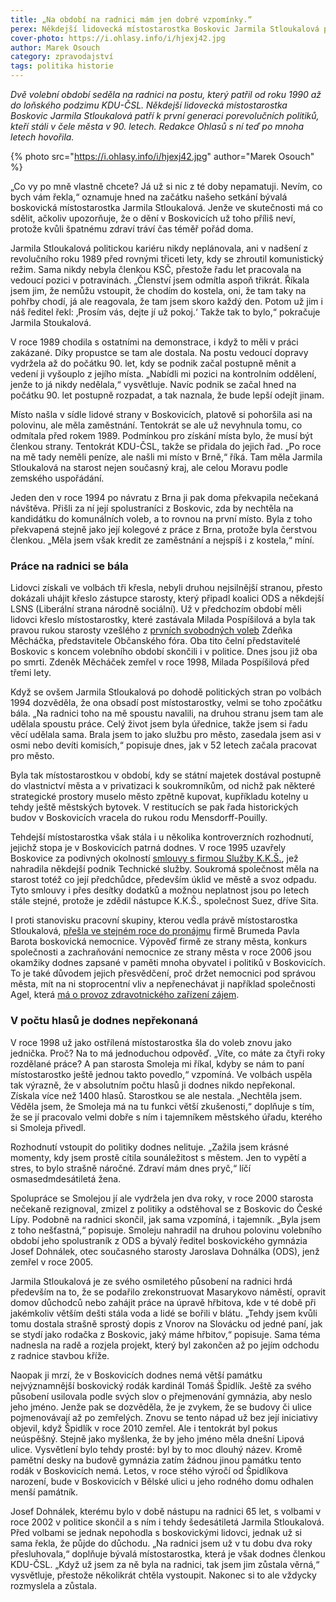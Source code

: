 ```yaml
---
title: „Na období na radnici mám jen dobré vzpomínky.“
perex: Někdejší lidovecká místostarostka Boskovic Jarmila Stloukalová patří k první generaci porevolučních politiků, kteří stáli v čele města v 90. letech. Redakce Ohlasů s ní teď po mnoha letech hovořila.
cover-photo: https://i.ohlasy.info/i/hjexj42.jpg
author: Marek Osouch
category: zpravodajství
tags: politika historie
---
```


*Dvě volební období seděla na radnici na postu, který patřil od roku 1990 až do loňského podzimu KDU-ČSL. Někdejší lidovecká místostarostka Boskovic Jarmila Stloukalová patří k první generaci porevolučních politiků, kteří stáli v čele města v 90. letech. Redakce Ohlasů s ní teď po mnoha letech hovořila.*

{% photo src="https://i.ohlasy.info/i/hjexj42.jpg" author="Marek Osouch" %}

„Co vy po mně vlastně chcete? Já už si nic z té doby nepamatuji. Nevím, co bych vám řekla,“ oznamuje hned na začátku našeho setkání bývalá boskovická místostarostka Jarmila Stloukalová. Jenže ve skutečnosti má co sdělit, ačkoliv upozorňuje, že o dění v Boskovicích už toho příliš neví, protože kvůli špatnému zdraví tráví čas téměř pořád doma.

Jarmila Stloukalová politickou kariéru nikdy neplánovala, ani v nadšení z revolučního roku 1989 před rovnými třiceti lety, kdy se zhroutil komunistický režim. Sama nikdy nebyla členkou KSČ, přestože řadu let pracovala na vedoucí pozici v potravinách. „Členství jsem odmítla aspoň třikrát. Říkala jsem jim, že nemůžu vstoupit, že chodím do kostela, oni, že tam taky na pohřby chodí, já ale reagovala, že tam jsem skoro každý den. Potom už jim i náš ředitel řekl: ‚Prosím vás, dejte jí už pokoj.‘ Takže tak to bylo,“ pokračuje Jarmila Stoukalová.

V roce 1989 chodila s ostatními na demonstrace, i když to měli v práci zakázané. Díky propustce se tam ale dostala. Na postu vedoucí dopravy vydržela až do počátku 90. let, kdy se podnik začal postupně měnit a vedení ji vyšouplo z jejího místa. „Nabídli mi pozici na kontrolním oddělení, jenže to já nikdy nedělala,“ vysvětluje. Navíc podnik se začal hned na počátku 90. let postupně rozpadat, a tak naznala, že bude lepší odejít jinam.

Místo našla v sídle lidové strany v Boskovicích, platově si pohoršila asi na polovinu, ale měla zaměstnání. Tentokrát se ale už nevyhnula tomu, co odmítala před rokem 1989. Podmínkou pro získání místa bylo, že musí být členkou strany. Tentokrát KDU-ČSL, takže se přidala do jejich řad. „Po roce na mě tady neměli peníze, ale našli mi místo v Brně,“ říká. Tam měla Jarmila Stloukalová na starost nejen současný kraj, ale celou Moravu podle zemského uspořádání.

Jeden den v roce 1994 po návratu z Brna ji pak doma překvapila nečekaná návštěva. Přišli za ní její spolustraníci z Boskovic, zda by nechtěla na kandidátku do komunálních voleb, a to rovnou na první místo. Byla z toho překvapená stejně jako její kolegové z práce z Brna, protože byla čerstvou členkou. „Měla jsem však kredit ze zaměstnání a nejspíš i z kostela,“ míní.

### Práce na radnici se bála

Lidovci získali ve volbách tři křesla, nebyli druhou nejsilnější stranou, přesto dokázali uhájit křeslo zástupce starosty, který připadl koalici ODS a někdejší LSNS (Liberální strana národně sociální). Už v předchozím období měli lidovci křeslo místostarostky, které zastávala Milada Pospíšilová a byla tak pravou rukou starosty vzešlého z [prvních svobodných voleb](https://ohlasy.info/clanky/2015/08/volby-1990.html) Zdeňka Měcháčka, představitele Občanského fóra. Oba tito čelní představitelé Boskovic s koncem volebního období skončili i v politice. Dnes jsou již oba po smrti. Zdeněk Měcháček zemřel v roce 1998, Milada Pospíšilová před třemi lety.

Když se ovšem Jarmila Stloukalová po dohodě politických stran po volbách 1994 dozvěděla, že ona obsadí post místostarostky, velmi se toho zpočátku bála. „Na radnici toho na mě spoustu navalili, na druhou stranu jsem tam ale udělala spoustu práce. Celý život jsem byla úřednice, takže jsem si řadu věcí udělala sama. Brala jsem to jako službu pro město, zasedala jsem asi v osmi nebo devíti komisích,“ popisuje dnes, jak v 52 letech začala pracovat pro město.

Byla tak místostarostkou v období, kdy se státní majetek dostával postupně do vlastnictví města a v privatizaci k soukromníkům, od nichž pak některé strategické prostory muselo město zpětně kupovat, kupříkladu kotelny u tehdy ještě městských bytovek. V restitucích se pak řada historických budov v Boskovicích vracela do rukou rodu Mensdorff-Pouilly.

Tehdejší místostarostka však stála i u několika kontroverzních rozhodnutí, jejichž stopa je v Boskovicích patrná dodnes. V roce 1995 uzavřely Boskovice za podivných okolností [smlouvy s firmou Služby K.K.Š.](http://www.ohlasy.info/clanky/2018/12/smlouvy-odpad.html), jež nahradila někdejší podnik Technické služby. Soukromá společnost měla na starost totéž co její předchůdce, především úklid ve městě a svoz odpadu. Tyto smlouvy i přes desítky dodatků a možnou neplatnost jsou po letech stále stejné, protože je zdědil nástupce K.K.Š., společnost Suez, dříve Sita.

I proti stanovisku pracovní skupiny, kterou vedla právě místostarostka Stloukalová, [přešla ve stejném roce do pronájmu](https://ohlasy.info/clanky/2018/05/vznik-nemocnice.html) firmě Brumeda Pavla Barota boskovická nemocnice. Výpověď firmě ze strany města, konkurs společnosti a zachraňování nemocnice ze strany města v roce 2006 jsou okamžiky dodnes zapsané v paměti mnoha obyvatel i politiků v Boskovicích. To je také důvodem jejich přesvědčení, proč držet nemocnici pod správou města, mít na ni stoprocentní vliv a nepřenechávat ji například společnosti Agel, která [má o provoz zdravotnického zařízení zájem](https://ohlasy.info/clanky/2017/12/nemocnice-agel.html).

### V počtu hlasů je dodnes nepřekonaná

V roce 1998 už jako ostřílená místostarostka šla do voleb znovu jako jednička. Proč? Na to má jednoduchou odpověď. „Víte, co máte za čtyři roky rozdělané práce? A pan starosta Smoleja mi říkal, kdyby se nám to paní místostarostko ještě jednou takto povedlo,“ vzpomíná. Ve volbách uspěla tak výrazně, že v absolutním počtu hlasů ji dodnes nikdo nepřekonal. Získala více než 1400 hlasů. Starostkou se ale nestala. „Nechtěla jsem. Věděla jsem, že Smoleja má na tu funkci větší zkušenosti,“ doplňuje s tím, že se jí pracovalo velmi dobře s ním i tajemníkem městského úřadu, kterého si Smoleja přivedl.

Rozhodnutí vstoupit do politiky dodnes nelituje. „Zažila jsem krásné momenty, kdy jsem prostě cítila sounáležitost s městem. Jen to vypětí a stres, to bylo strašně náročné. Zdraví mám dnes pryč,“ líčí osmasedmdesátiletá žena.

Spolupráce se Smolejou jí ale vydržela jen dva roky, v roce 2000 starosta nečekaně rezignoval, zmizel z politiky a odstěhoval se z Boskovic do České Lípy. Podobně na radnici skončil, jak sama vzpomíná, i tajemník. „Byla jsem z toho nešťastná,“ popisuje. Smoleju nahradil na druhou polovinu volebního období jeho spolustraník z ODS a bývalý ředitel boskovického gymnázia Josef Dohnálek, otec současného starosty Jaroslava Dohnálka (ODS), jenž zemřel v roce 2005. 

Jarmila Stloukalová je ze svého osmiletého působení na radnici hrdá především na to, že se podařilo zrekonstruovat Masarykovo náměstí, opravit domov důchodců nebo zahájit práce na úpravě hřbitova, kde v té době při jakémkoliv větším dešti stála voda a lidé se bořili v blátu. „Tehdy jsem kvůli tomu dostala strašně sprostý dopis z Vnorov na Slovácku od jedné paní, jak se stydí jako rodačka z Boskovic, jaký máme hřbitov,“ popisuje. Sama téma nadnesla na radě a rozjela projekt, který byl zakončen až po jejím odchodu z radnice stavbou kříže.

Naopak ji mrzí, že v Boskovicích dodnes nemá větší památku nejvýznamnější boskovický rodák kardinál Tomáš Špidlík. Ještě za svého působení usilovala podle svých slov o přejmenování gymnázia, aby neslo jeho jméno. Jenže pak se dozvěděla, že je zvykem, že se budovy či ulice pojmenovávají až po zemřelých. Znovu se tento nápad už bez její iniciativy objevil, když Špidlík v roce 2010 zemřel. Ale i tentokrát byl pokus neúspěšný. Stejně jako myšlenka, že by jeho jméno měla dnešní Lipová ulice. Vysvětlení bylo tehdy prosté: byl by to moc dlouhý název. Kromě pamětní desky na budově gymnázia zatím žádnou jinou památku tento rodák v Boskovicích nemá. Letos, v roce stého výročí od Špidlíkova narození, bude v Boskovicích v Bělské ulici u jeho rodného domu odhalen menší památník. 

Josef Dohnálek, kterému bylo v době nástupu na radnici 65 let, s volbami v roce 2002 v politice skončil a s ním i tehdy šedesátiletá Jarmila Stloukalová. Před volbami se jednak nepohodla s boskovickými lidovci, jednak už si sama řekla, že půjde do důchodu. „Na radnici jsem už v tu dobu dva roky přesluhovala,“ doplňuje bývalá místostarostka, která je však dodnes členkou KDU-ČSL. „Když už jsem za ně byla na radnici, tak jsem jim zůstala věrná,“ vysvětluje, přestože několikrát chtěla vystoupit. Nakonec si to ale vždycky rozmyslela a zůstala.
